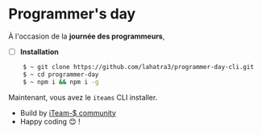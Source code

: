 # Programmer's day
À l'occasion de la **journée des programmeurs**,


- [ ] **Installation**
```Bash
    $ ~ git clone https://github.com/lahatra3/programmer-day-cli.git
    $ ~ cd programmer-day
    $ ~ npm i && npm i -g
```
Maintenant, vous avez le `iteams` CLI installer. 

- Build by [iTeam-$ community](https://iteam-s.mg)
- Happy coding 😊 !
